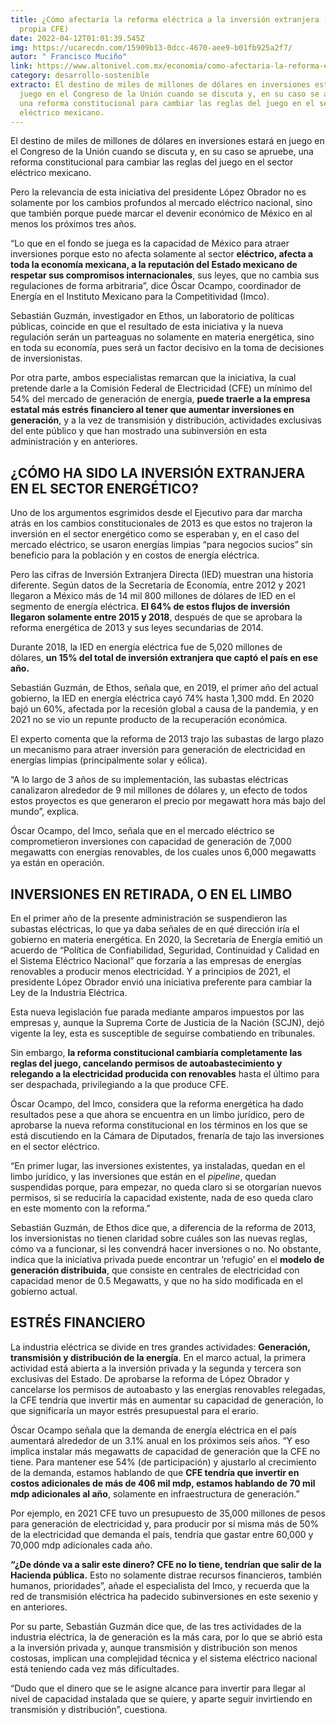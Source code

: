 ```yaml
---
title: ¿Cómo afectaría la reforma eléctrica a la inversión extranjera (y a la
  propia CFE)
date: 2022-04-12T01:01:39.545Z
img: https://ucarecdn.com/15909b13-0dcc-4670-aee9-b01fb925a2f7/
autor: " Francisco Muciño"
link: https://www.altonivel.com.mx/economia/como-afectaria-la-reforma-electrica-a-la-inversion-extranjera-y-a-la-propia-cfe/
category: desarrollo-sostenible
extracto: El destino de miles de millones de dólares en inversiones estará en
  juego en el Congreso de la Unión cuando se discuta y, en su caso se apruebe,
  una reforma constitucional para cambiar las reglas del juego en el sector
  eléctrico mexicano.
---
```

El destino de miles de millones de dólares en inversiones estará en juego en el Congreso de la Unión cuando se discuta y, en su caso se apruebe, una reforma constitucional para cambiar las reglas del juego en el sector eléctrico mexicano.

Pero la relevancia de esta iniciativa del presidente López Obrador no es solamente por los cambios profundos al mercado eléctrico nacional, sino que también porque puede marcar el devenir económico de México en al menos los próximos tres años.

“Lo que en el fondo se juega es la capacidad de México para atraer inversiones porque esto no afecta solamente al sector **eléctrico, afecta a toda la economía mexicana, a la reputación del Estado mexicano de respetar sus compromisos internacionales**, sus leyes, que no cambia sus regulaciones de forma arbitraria”, dice Óscar Ocampo, coordinador de Energía en el Instituto Mexicano para la Competitividad (Imco).

Sebastián Guzmán, investigador en Ethos, un laboratorio de políticas públicas, coincide en que el resultado de esta iniciativa y la nueva regulación serán un parteaguas no solamente en materia energética, sino en toda su economía, pues será un factor decisivo en la toma de decisiones de inversionistas.

Por otra parte, ambos especialistas remarcan que la iniciativa, la cual pretende darle a la Comisión Federal de Electricidad (CFE) un mínimo del 54% del mercado de generación de energía, **puede traerle a la empresa estatal más estrés financiero al tener que aumentar inversiones en generación**, y a la vez de transmisión y distribución, actividades exclusivas del ente público y que han mostrado una subinversión en esta administración y en anteriores.

## ¿CÓMO HA SIDO LA INVERSIÓN EXTRANJERA EN EL SECTOR ENERGÉTICO?

Uno de los argumentos esgrimidos desde el Ejecutivo para dar marcha atrás en los cambios constitucionales de 2013 es que estos no trajeron la inversión en el sector energético como se esperaban y, en el caso del mercado eléctrico, se usaron energías limpias “para negocios sucios” sin beneficio para la población y en costos de energía eléctrica.

Pero las cifras de Inversión Extranjera Directa (IED) muestran una historia diferente. Según datos de la Secretaría de Economía, entre 2012 y 2021 llegaron a México más de 14 mil 800 millones de dólares de IED en el segmento de energía eléctrica. **El 64% de estos flujos de inversión llegaron solamente entre 2015 y 2018**, después de que se aprobara la reforma energética de 2013 y sus leyes secundarias de 2014.

Durante 2018, la IED en energía eléctrica fue de 5,020 millones de dólares, **un 15% del total de inversión extranjera que captó el país en ese año.**

Sebastián Guzmán, de Ethos, señala que, en 2019, el primer año del actual gobierno, la IED en energía eléctrica cayó 74% hasta 1,300 mdd. En 2020 bajó un 60%, afectada por la recesión global a causa de la pandemia, y en 2021 no se vio un repunte producto de la recuperación económica.

El experto comenta que la reforma de 2013 trajo las subastas de largo plazo un mecanismo para atraer inversión para generación de electricidad en energías limpias (principalmente solar y eólica).

“A lo largo de 3 años de su implementación, las subastas eléctricas canalizaron alrededor de 9 mil millones de dólares y, un efecto de todos estos proyectos es que generaron el precio por megawatt hora más bajo del mundo”, explica.

Óscar Ocampo, del Imco, señala que en el mercado eléctrico se comprometieron inversiones con capacidad de generación de 7,000 megawatts con energías renovables, de los cuales unos 6,000 megawatts ya están en operación.

## INVERSIONES EN RETIRADA, O EN EL LIMBO

En el primer año de la presente administración se suspendieron las subastas eléctricas, lo que ya daba señales de en qué dirección iría el gobierno en materia energética. En 2020, la Secretaría de Energía emitió un acuerdo de “Política de Confiabilidad, Seguridad, Continuidad y Calidad en el Sistema Eléctrico Nacional” que forzaría a las empresas de energías renovables a producir menos electricidad. Y a principios de 2021, el presidente López Obrador envió una iniciativa preferente para cambiar la Ley de la Industria Eléctrica.

Esta nueva legislación fue parada mediante amparos impuestos por las empresas y, aunque la Suprema Corte de Justicia de la Nación (SCJN), dejó vigente la ley, esta es susceptible de seguirse combatiendo en tribunales.

Sin embargo, **la reforma constitucional cambiaría completamente las reglas del juego, cancelando permisos de autoabastecimiento y relegando a la electricidad producida con renovables** hasta el último para ser despachada, privilegiando a la que produce CFE.

Óscar Ocampo, del Imco, considera que la reforma energética ha dado resultados pese a que ahora se encuentra en un limbo jurídico, pero de aprobarse la nueva reforma constitucional en los términos en los que se está discutiendo en la Cámara de Diputados, frenaría de tajo las inversiones en el sector eléctrico.

“En primer lugar, las inversiones existentes, ya instaladas, quedan en el limbo jurídico, y las inversiones que están en el *pipeline*, quedan suspendidas porque, para empezar, no queda claro si se otorgarían nuevos permisos, si se reduciría la capacidad existente, nada de eso queda claro en este momento con la reforma.”

Sebastián Guzmán, de Ethos dice que, a diferencia de la reforma de 2013, los inversionistas no tienen claridad sobre cuáles son las nuevas reglas, cómo va a funcionar, si les convendrá hacer inversiones o no. No obstante, indica que la iniciativa privada puede encontrar un ‘refugio’ en el **modelo de generación distribuida**, que consiste en centrales de electricidad con capacidad menor de 0.5 Megawatts, y que no ha sido modificada en el gobierno actual.

## ESTRÉS FINANCIERO

La industria eléctrica se divide en tres grandes actividades: **Generación, transmisión y distribución de la energía**. En el marco actual, la primera actividad está abierta a la inversión privada y la segunda y tercera son exclusivas del Estado. De aprobarse la reforma de López Obrador y cancelarse los permisos de autoabasto y las energías renovables relegadas, la CFE tendría que invertir más en aumentar su capacidad de generación, lo que significaría un mayor estrés presupuestal para el erario.

Óscar Ocampo señala que la demanda de energía eléctrica en el país aumentará alrededor de un 3.1% anual en los próximos seis años. “Y eso implica instalar más megawatts de capacidad de generación que la CFE no tiene. Para mantener ese 54% (de participación) y ajustarlo al crecimiento de la demanda, estamos hablando de que **CFE tendría que invertir en costos adicionales de más de 406 mil mdp, estamos hablando de 70 mil mdp adicionales al año**, solamente en infraestructura de generación.”

Por ejemplo, en 2021 CFE tuvo un presupuesto de 35,000 millones de pesos para generación de electricidad y, para producir por sí misma más de 50% de la electricidad que demanda el país, tendría que gastar entre 60,000 y 70,000 mdp adicionales cada año.

**“¿De dónde va a salir este dinero? CFE no lo tiene, tendrían que salir de la Hacienda pública.** Esto no solamente distrae recursos financieros, también humanos, prioridades”, añade el especialista del Imco, y recuerda que la red de transmisión eléctrica ha padecido subinversiones en este sexenio y en anteriores.

Por su parte, Sebastián Guzmán dice que, de las tres actividades de la industria eléctrica, la de generación es la más cara, por lo que se abrió esta a la inversión privada y, aunque transmisión y distribución son menos costosas, implican una complejidad técnica y el sistema eléctrico nacional está teniendo cada vez más dificultades.

“Dudo que el dinero que se le asigne alcance para invertir para llegar al nivel de capacidad instalada que se quiere, y aparte seguir invirtiendo en transmisión y distribución”, cuestiona.